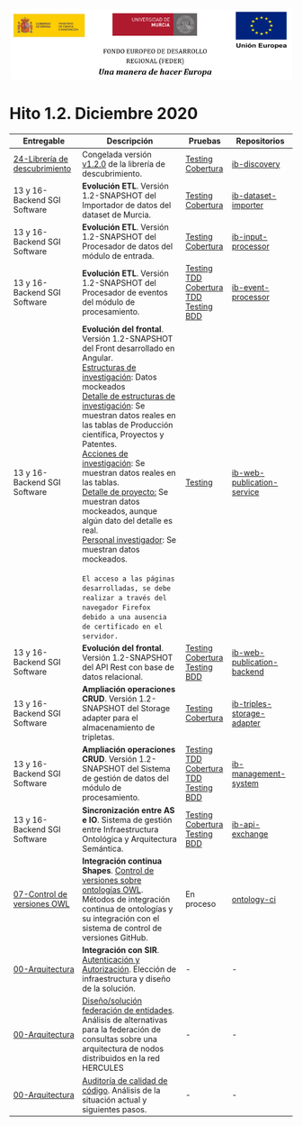 ![](./images/logos_feder.png)

# Hito 1.2. Diciembre 2020

| Entregable                                                   | Descripción                                                  | Pruebas                                                      | Repositorios                                                 |
| ------------------------------------------------------------ | ------------------------------------------------------------ | ------------------------------------------------------------ | ------------------------------------------------------------ |
| [24-Librería de descubrimiento](./24-Librer%C3%ADa_de_descubrimiento/README.md) | Congelada versión [v1.2.0](https://github.com/HerculesCRUE/ib-discovery/releases/tag/v1.2.0) de la librería de descubrimiento. | [Testing](http://herc-iz-front-desa.atica.um.es:8070/discovery/surefire/surefire-report.html)<br/>[Cobertura](http://herc-iz-front-desa.atica.um.es:8070/discovery/jacoco/) | [ib-discovery](https://github.com/HerculesCRUE/ib-discovery) |
| 13 y 16-Backend SGI Software                                 | **Evolución ETL**. Versión 1.2-SNAPSHOT del Importador de datos del dataset de Murcia. | [Testing](http://herc-iz-front-desa.atica.um.es:8070/dataset-importer/surefire/surefire-report.html)<br/>[Cobertura](https://sonarcloud.io/component_measures?id=HerculesCRUE_ib-dataset-importer&metric=coverage&view=list) | [ib-dataset-importer](https://github.com/HerculesCRUE/ib-dataset-importer) |
| 13 y 16-Backend SGI Software                                 | **Evolución ETL**. Versión 1.2-SNAPSHOT del Procesador de datos del módulo de entrada. | [Testing](http://herc-iz-front-desa.atica.um.es:8070/input-processor/surefire/surefire-report.html)<br/>[Cobertura](https://sonarcloud.io/component_measures?id=HerculesCRUE_ib-input-processor&metric=coverage&view=list) | [ib-input-processor](https://github.com/HerculesCRUE/ib-input-processor) |
| 13 y 16-Backend SGI Software                                 | **Evolución ETL**. Versión 1.2-SNAPSHOT del Procesador de eventos del módulo de procesamiento. | [Testing TDD](http://herc-iz-front-desa.atica.um.es:8070/event-processor/surefire/surefire-report.html)<br/>[Cobertura TDD](https://sonarcloud.io/component_measures?id=HerculesCRUE_ib-event-processor&metric=coverage&view=list)<br/>[Testing BDD](https://github.com/HerculesCRUE/ib-event-processor/blob/master/docs/testing.md) | [ib-event-processor](https://github.com/HerculesCRUE/ib-event-processor) |
| 13 y 16-Backend SGI Software                                 | **Evolución del frontal**. Versión 1.2-SNAPSHOT del Front desarrollado en Angular.<br/>[Estructuras de investigación](http://herc-iz-front-desa.atica.um.es:81/main/categories/researchmentStructures): Datos mockeados<br/>[Detalle de estructuras de investigación](http://herc-iz-front-desa.atica.um.es:81/main/categories/researchmentStructures/Universidad%20Pompeu%20Fabra): Se muestran datos reales en las tablas de Producción científica, Proyectos y Patentes.<br/>[Acciones de investigación](http://herc-iz-front-desa.atica.um.es:81/main/categories/investigation-actions): Se muestran datos reales en las tablas.<br/>[Detalle de proyecto:](http://herc-iz-front-desa.atica.um.es:81/main/categories/investigation-actions/project/172) Se muestran datos mockeados, aunque algún dato del detalle es real.<br/>[Personal investigador](http://herc-iz-front-desa.atica.um.es:81/main/categories/scientist): Se muestran datos mockeados.<br /><br />`El acceso a las páginas desarrolladas, se debe realizar a través del navegador Firefox debido a una ausencia de certificado en el servidor.` | [Testing](https://sonarcloud.io/component_measures?id=HerculesCRUE_ib-web-publication-service&metric=coverage&view=list) | [ib-web-publication-service](https://github.com/HerculesCRUE/ib-web-publication-service) |
| 13 y 16-Backend SGI Software                                 | **Evolución del frontal**. Versión 1.2-SNAPSHOT del API Rest con base de datos relacional. | [Testing](http://herc-iz-front-desa.atica.um.es:8070/web-publication-backend/surefire/surefire-report.html)<br/>[Cobertura](https://sonarcloud.io/component_measures?id=HerculesCRUE_ib-web-publication-backend&metric=coverage&view=list)<br/>[Testing BDD](https://github.com/HerculesCRUE/ib-web-publication-backend/blob/master/docs/testing.md) | [ib-web-publication-backend](https://github.com/HerculesCRUE/ib-web-publication-backend) |
| 13 y 16-Backend SGI Software                                 | **Ampliación operaciones CRUD**. Versión 1.2-SNAPSHOT del Storage adapter para el almacenamiento de tripletas. | [Testing](http://herc-iz-front-desa.atica.um.es:8070/triples-storage-adapter/surefire/surefire-report.html)<br/>[Cobertura](https://sonarcloud.io/component_measures?id=HerculesCRUE_ib-triples-storage-adapter&metric=coverage&view=list) | [ib-triples-storage-adapter](https://github.com/HerculesCRUE/ib-triples-storage-adapter) |
| 13 y 16-Backend SGI Software                                 | **Ampliación operaciones CRUD**. Versión 1.2-SNAPSHOT del Sistema de gestión de datos del módulo de procesamiento. | [Testing TDD](http://herc-iz-front-desa.atica.um.es:8070/management-system/surefire/surefire-report.html)<br/>[Cobertura TDD](https://sonarcloud.io/component_measures?id=HerculesCRUE_ib-management-system&metric=coverage&view=list)<br/>[Testing BDD](https://github.com/HerculesCRUE/ib-management-system/blob/master/docs/testing.md) | [ib-management-system](https://github.com/HerculesCRUE/ib-management-system) |
| 13 y 16-Backend SGI Software                                 | **Sincronización entre AS e IO**. Sistema de gestión entre Infraestructura Ontológica y Arquitectura Semántica. | [Testing](http://herc-iz-front-desa.atica.um.es:8070/api-exchange/surefire/surefire-report.html)<br/>[Cobertura](https://sonarcloud.io/component_measures?id=HerculesCRUE_ib-api-exchange&metric=coverage&view=list)<br/>[Testing BDD](https://github.com/HerculesCRUE/ib-api-exchange/blob/master/docs/testing.md) | [ib-api-exchange](https://github.com/HerculesCRUE/ib-api-exchange) |
| [07-Control de versiones OWL](./07-Control_de_versiones_OWL/01_ontology_continuous_integration) | **Integración continua Shapes**. [Control de versiones sobre ontologías OWL](./07-Control_de_versiones_OWL/01_ontology_continuous_integration/ontoloci.md). Métodos de integración continua de ontologías y su integración con el sistema de control de versiones GitHub. | En proceso                                                   | [ontology-ci](https://github.com/HerculesCRUE/ontology-ci)   |
| [00-Arquitectura](./00-Arquitectura/architecture.md)         | **Integración con SIR**. [Autenticación y Autorización](./00-Arquitectura/Autenticacion_autorizacion/README.md). Elección de infraestructura y diseño de la solución. | -                                                            | -                                                            |
| [00-Arquitectura](./00-Arquitectura/architecture.md)         | [Diseño/solución federación de entidades](./00-Arquitectura/Federaci%C3%B3n/ASIO_Izertis_Federaci%C3%B3n.md). Análisis de alternativas para la federación de consultas sobre una arquitectura de nodos distribuidos en la red HERCULES | -                                                            | -                                                            |
| [00-Arquitectura](./00-Arquitectura/architecture.md)         | [Auditoría de calidad de código](https://github.com/HerculesCRUE/ib-asio-docs-/tree/master/00-Arquitectura/Auditoria_de_codigo). Análisis de la situación actual y siguientes pasos. | -                                                            | -                                                            |


